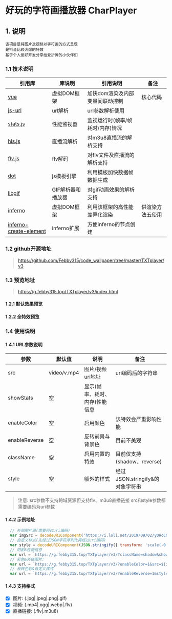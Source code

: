 # 好玩的字符画播放器 CharPlayer

## 1. 说明

    该项目是将图片及视频以字符画的方式呈现
    是抖音比较火爆的特效
    基于个人爱好开发分享给爱折腾的小伙伴们

### 1.1 技术说明

|引用库|库说明|引用说明|备注|
|-|-|-|-|
|[vue](https://github.com/vuejs/vue)|虚拟DOM框架|加快dom渲染及内部变量间联动控制|核心代码|
|[js-url](https://github.com/websanova/js-url)|url解析|url参数解析使用||
|[stats.js](https://github.com/mrdoob/stats.js)|性能监视器|监视运行时(帧率/帧耗时/内存)情况||
|[hls.js](https://github.com/video-dev/hls.js)|直播流解析|对m3u8直播流的解析支持||
|[flv.js](https://github.com/Bilibili/flv.js)|flv解码|对flv文件及直播流的解析支持||
|[dot](https://github.com/olado/doT)|js模板引擎|利用模板加快数据帧数据生成||
|[libgif](https://github.com/buzzfeed/libgif-js)|GIF解析器和播放器|对gif动画效果的解析支持||
|[inferno](https://github.com/infernojs/inferno)|虚拟DOM框架|利用该框架的高性能差异化渲染|供渲染方法五使用|
|[inferno-create-element](https://github.com/infernojs/inferno)|inferno扩展|方便inferno的节点创建||

### 1.2 github开源地址

> <https://github.com/Febby315/code_wallpaper/tree/master/TXTplayer/v3>

### 1.3 预览地址

> <https://g.febby315.top/TXTplayer/v3/index.html>

#### 1.2.1 默认效果预览

#### 1.2.2 全特效预览

### 1.4 使用说明

#### 1.4.1 URL参数说明

|参数|默认值|说明|备注|
|-|-|-|-|
|src|video/v.mp4|图片/视频uri地址|uri编码后的字符串|
|showStats|空|显示(帧率、耗时、内存)性能信息||
|enableColor|空|启用颜色|该特效会严重影响性能|
|enableReverse|空|反转前景与背景色|目前不美观|
|className|空|启用内置的特效|目前仅支持(shadow、reverse)
|style|空|额外的样式|经过JSON.stringify&的对象字符串|

> 注意: src参数不支持跨域资源但支持flv、m3u8直播链接
> src和style参数都需要编码为uri参数

#### 1.4.2 示例地址

```js
  // 外部图片源(需要经过uri编码)
  var imgSrc = decodeURIComponent('https://i.loli.net/2019/09/02/yOHcCG7XlFVv4M5.png');
  // 自定义样式(先经过JSON字符序列化再经过uri编码)
  var style = decodeURIComponent(JSON.stringify({ transform: 'scale(-0.8)' }));
  // 阴影&性能信息
  var url = `https://g.febby315.top/TXTplayer/v3/?className=shadow&showStats=1`;
  // 彩色&外链图片:
  var url = `https://g.febby315.top/TXTplayer/v3/?enableColor=1&src=${imgSrc}`;
  // 反转色彩&自定义样式
  var url = `https://g.febby315.top/TXTplayer/v3/?enableReverse=1&style=${style}`;
```

#### 1.4.3 支持格式

- [x] 图片: (.jpg|.jpeg|.png|.gif)
- [x] 视频: (.mp4|.ogg|.webp|.flv)
- [x] 直播链接: (.flv|.m3u8)

